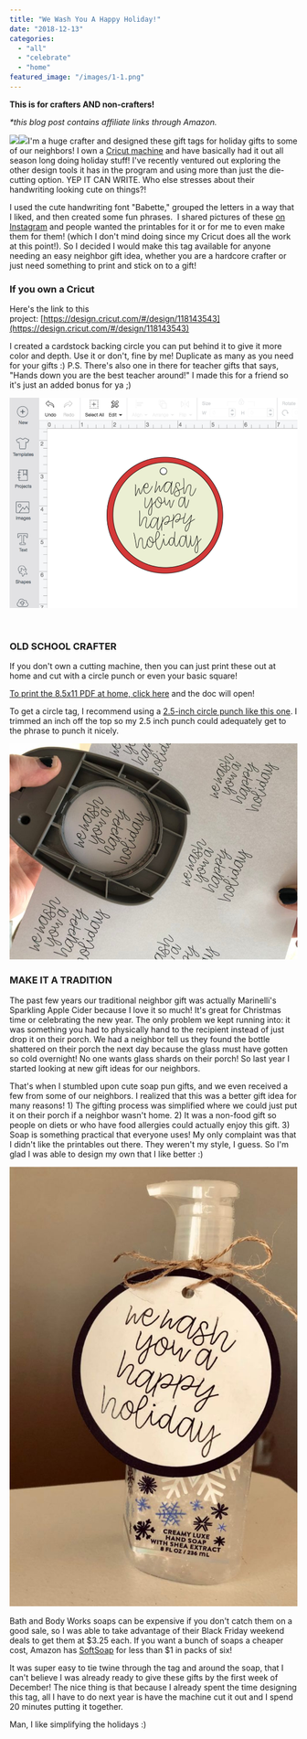 ```yaml
---
title: "We Wash You A Happy Holiday!"
date: "2018-12-13"
categories: 
  - "all"
  - "celebrate"
  - "home"
featured_image: "/images/1-1.png"
---
```


**This is for crafters AND non-crafters!** 

_\*this blog post contains affiliate links through Amazon._

[![](//ws-na.amazon-adsystem.com/widgets/q?_encoding=UTF8&ASIN=B01GSOMVRG&Format=_SL250_&ID=AsinImage&MarketPlace=US&ServiceVersion=20070822&WS=1&tag=freshlymarrie-20)](https://www.amazon.com/Cricut-Explore-Air-2-Mint/dp/B01GSOMVRG/ref=as_li_ss_il?s=arts-crafts&ie=UTF8&qid=1544730095&sr=1-4&keywords=cricut+explore+air+2&th=1&linkCode=li3&tag=freshlymarrie-20&linkId=3da3861afbf4f220b8bd016fb4d0f0ac)![](https://ir-na.amazon-adsystem.com/e/ir?t=freshlymarrie-20&l=li3&o=1&a=B01GSOMVRG)I'm a huge crafter and designed these gift tags for holiday gifts to some of our neighbors! I own a [Cricut machine](https://amzn.to/2C9NwQy) and have basically had it out all season long doing holiday stuff! I've recently ventured out exploring the other design tools it has in the program and using more than just the die-cutting option. YEP IT CAN WRITE. Who else stresses about their handwriting looking cute on things?!

I used the cute handwriting font "Babette," grouped the letters in a way that I liked, and then created some fun phrases.  I shared pictures of these [on Instagram](https://www.instagram.com/freshlymarried/) and people wanted the printables for it or for me to even make them for them! (which I don't mind doing since my Cricut does all the work at this point!). So I decided I would make this tag available for anyone needing an easy neighbor gift idea, whether you are a hardcore crafter or just need something to print and stick on to a gift!

### If you own a Cricut

Here's the link to this project: [https://design.cricut.com/#/design/118143543](https://design.cricut.com/#/design/118143543)

I created a cardstock backing circle you can put behind it to give it more color and depth. Use it or don't, fine by me! Duplicate as many as you need for your gifts :) P.S. There's also one in there for teacher gifts that says, "Hands down you are the best teacher around!" I made this for a friend so it's just an added bonus for ya ;)

[![cricut tags, cricut holiday tag, soap tags, soap gift tags, soap gift, soap puns, soap gift pun, cricut design tag, neighbor gift ideas, ](/images/Screen-Shot-2018-12-13-at-12.12.03-PM.png)](https://freshlymarried.com/wp-content/uploads/2018/12/Screen-Shot-2018-12-13-at-12.12.03-PM.png)

 

### OLD SCHOOL CRAFTER

If you don't own a cutting machine, then you can just print these out at home and cut with a circle punch or even your basic square!

[To print the 8.5x11 PDF at home, click here](https://freshlymarried.com/wp-content/uploads/2018/12/2.pdf) and the doc will open!

To get a circle tag, I recommend using a [2.5-inch circle punch like this one](https://amzn.to/2Es4U5v). I trimmed an inch off the top so my 2.5 inch punch could adequately get to the phrase to punch it nicely.

[![cricut tags, cricut holiday tag, soap tags, soap gift tags, soap gift, soap puns, soap gift pun, cricut design tag, neighbor gift ideas, ](/images/IMG_4143.jpg)](https://freshlymarried.com/wp-content/uploads/2018/12/IMG_4143.jpg)

### MAKE IT A TRADITION

The past few years our traditional neighbor gift was actually Marinelli's Sparkling Apple Cider because I love it so much! It's great for Christmas time or celebrating the new year. The only problem we kept running into: it was something you had to physically hand to the recipient instead of just drop it on their porch. We had a neighbor tell us they found the bottle shattered on their porch the next day because the glass must have gotten so cold overnight! No one wants glass shards on their porch! So last year I started looking at new gift ideas for our neighbors.

That's when I stumbled upon cute soap pun gifts, and we even received a few from some of our neighbors. I realized that this was a better gift idea for many reasons! 1) The gifting process was simplified where we could just put it on their porch if a neighbor wasn't home. 2) It was a non-food gift so people on diets or who have food allergies could actually enjoy this gift. 3) Soap is something practical that everyone uses! My only complaint was that I didn't like the printables out there. They weren't my style, I guess. So I'm glad I was able to design my own that I like better :)

[![](/images/IMG_2818-5-671x1024.jpg)](https://freshlymarried.com/wp-content/uploads/2018/12/IMG_2818-5.jpg)

Bath and Body Works soaps can be expensive if you don't catch them on a good sale, so I was able to take advantage of their Black Friday weekend deals to get them at $3.25 each. If you want a bunch of soaps a cheaper cost, Amazon has [SoftSoap](https://amzn.to/2LdWwr1) for less than $1 in packs of six!

It was super easy to tie twine through the tag and around the soap, that I can't believe I was already ready to give these gifts by the first week of December! The nice thing is that because I already spent the time designing this tag, all I have to do next year is have the machine cut it out and I spend 20 minutes putting it together.

Man, I like simplifying the holidays :)
